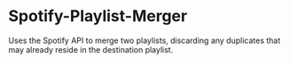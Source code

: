 # Spotify-Playlist-Merger
Uses the Spotify API to merge two playlists, discarding any duplicates that may already reside in the destination playlist.
